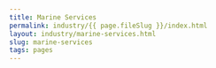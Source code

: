 ```yaml
---
title: Marine Services
permalink: industry/{{ page.fileSlug }}/index.html
layout: industry/marine-services.html
slug: marine-services
tags: pages
---
```



